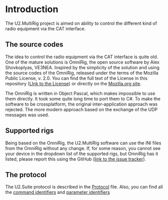# Introduction

The U2.MultiRig project is aimed on ability to control the different kind 
of radio equipment via the CAT interface.

## The source codes

The idea to control the radio equipment via the CAT interface is quite old.
One of the mature solutions is OmniRig, the open source software by Alex
Shovkoplyas, VE3NEA. Inspired by the simplicity of the solution and using the 
source codes of the OmniRig, released under the terms of the Mozilla Public
License, v. 2.0. You can find the full text of the License in this repository
([LInk to the License](mpl.me)) or directly on the 
[Mozilla.org site](http://mozilla.org/MPL/2.0/).

The OmniRig is written in Object Pascal, which makes impossible to use them directly.
It took some quite long time to port them to C#. To make the software to be
crossplatform, the original inter-application approach was rejected. The more
modern approach based on the exchange of the UDP messages was used.

## Supported rigs

Being based on the OmniRig, the U2.MultiRig software can use the INI files
from the OmniRig without any change. If, for some reason, you cannot see your device
in the dropdown list of the supported rigs, but OmniRig has it listed, please 
report this using the GitHub ([link to the issue tracker](https://github.com/ut8uu/U2.Suite/issues)).

## The protocol

The U2.Suite protocol is described in the [Protocol](../../../Documentation/protocol.md) file.
Also, you can find all the [command identifiers](../../../Documentation/UdpCommandIds.md)
and [parameter identifiers](../../../Documentation/UdpParameterIds.md)